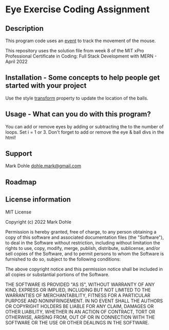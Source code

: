 # Eye Exercise Coding Assignment

## Description

This program code uses an [event](https://www.w3schools.com/jsref/event_clientx.asp) to track the movement of the mouse.

This repository uses the solution file from week 8 of the MIT xPro Professional Certificate in Coding: Full Stack Development with MERN - April 2022

## Installation - Some concepts to help people get started with your project

Use the style [transform](https://www.geeksforgeeks.org/html-dom-style-transform-property/) property to update the location of the balls.

## Usage - What can you do with this program?

You can add or remove eyes by adding or subtracting the to the number of loops. Set i = 1 or 3. Don't forget to add or remove the eye & ball divs in the html!

## Support

Mark Dohle
dohle.mark@gmail.com

## Roadmap

## License information

MIT License

Copyright (c) 2022 Mark Dohle

Permission is hereby granted, free of charge, to any person obtaining a copy
of this software and associated documentation files (the "Software"), to deal
in the Software without restriction, including without limitation the rights
to use, copy, modify, merge, publish, distribute, sublicense, and/or sell
copies of the Software, and to permit persons to whom the Software is
furnished to do so, subject to the following conditions:

The above copyright notice and this permission notice shall be included in all copies or substantial portions of the Software.

THE SOFTWARE IS PROVIDED "AS IS", WITHOUT WARRANTY OF ANY KIND, EXPRESS OR
IMPLIED, INCLUDING BUT NOT LIMITED TO THE WARRANTIES OF MERCHANTABILITY,
FITNESS FOR A PARTICULAR PURPOSE AND NONINFRINGEMENT. IN NO EVENT SHALL THE
AUTHORS OR COPYRIGHT HOLDERS BE LIABLE FOR ANY CLAIM, DAMAGES OR OTHER
LIABILITY, WHETHER IN AN ACTION OF CONTRACT, TORT OR OTHERWISE, ARISING FROM,
OUT OF OR IN CONNECTION WITH THE SOFTWARE OR THE USE OR OTHER DEALINGS IN THE
SOFTWARE.
